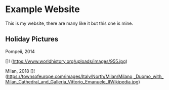 # Example Website

This is my website, there are many like it but this one is mine.

## Holiday Pictures

Pompeii, 2014

[]! (https://www.worldhistory.org/uploads/images/955.jpg)

Milan, 2018
[]! (https://townsofeurope.com/images/Italy/North/Milan/Milano,_Duomo_with_Milan_Cathedral_and_Galleria_Vittorio_Emanuele_IIWikipedia.jpg)